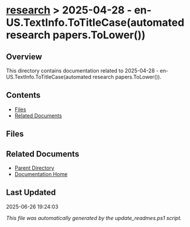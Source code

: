 # [research](../) > 2025-04-28 - en-US.TextInfo.ToTitleCase(automated research papers.ToLower())

## Overview
This directory contains documentation related to 2025-04-28 - en-US.TextInfo.ToTitleCase(automated research papers.ToLower()).

## Contents

<!-- toc -->

- [Files](#files)
- [Related Documents](#related-documents)

## Files

<!-- files list will be auto-generated by Docsify -->

## Related Documents

- [Parent Directory](../)
- [Documentation Home](../../)

## Last Updated

2025-06-26 19:24:03

*This file was automatically generated by the update_readmes.ps1 script.*
